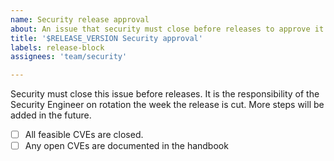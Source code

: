 ```yaml
---
name: Security release approval
about: An issue that security must close before releases to approve it.
title: '$RELEASE_VERSION Security approval'
labels: release-block
assignees: 'team/security'

---
```


Security must close this issue before releases. It is the responsibility of the Security Engineer on rotation the week the release is cut. More steps will be added in the future.

- [ ] All feasible CVEs are closed.
- [ ] Any open CVEs are documented in the handbook
